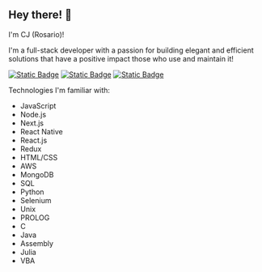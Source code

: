 ## Hey there! 👋
<!--
**Relmy/Relmy** is a ✨ _special_ ✨ repository because its `README.md` (this file) appears on your GitHub profile.

Here are some ideas to get you started:

- 🔭 I’m currently working on ...
- 🌱 I’m currently learning ...
- 👯 I’m looking to collaborate on ...
- 🤔 I’m looking for help with ...
- 💬 Ask me about ...
- 📫 How to reach me: ...
- 😄 Pronouns: ...
- ⚡ Fun fact: ...
-->
I'm CJ (Rosario)!

I'm a full-stack developer with a passion for building elegant and efficient solutions that have a positive impact those who use and maintain it!

[![Static Badge](https://img.shields.io/badge/LinkedIn-white?style=flat&logo=linkedin&logoColor=%230A66C2)](https://www.linkedin.com/in/cj-elmy/)
[![Static Badge](https://img.shields.io/badge/Website-white?style=flat&logo=react&logoColor=grey)](https://relmy.github.io/portfolio/)
[![Static Badge](https://img.shields.io/badge/Email%20me!-white?style=flat&logo=protonmail)](mailto:cjelmy@pm.me)

Technologies I'm familiar with:
- JavaScript
- Node.js
- Next.js
- React Native
- React.js
- Redux
- HTML/CSS
- AWS
- MongoDB
- SQL
- Python
- Selenium
- Unix
- PROLOG
- C
- Java
- Assembly
- Julia
- VBA
